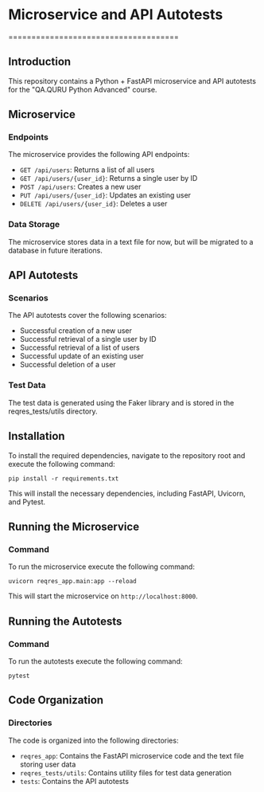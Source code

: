 # Microservice and API Autotests
=====================================

## Introduction
This repository contains a Python + FastAPI microservice and API autotests for the "QA.QURU Python Advanced" course.

## Microservice
### Endpoints

The microservice provides the following API endpoints:

* `GET /api/users`: Returns a list of all users
* `GET /api/users/{user_id}`: Returns a single user by ID
* `POST /api/users`: Creates a new user
* `PUT /api/users/{user_id}`: Updates an existing user
* `DELETE /api/users/{user_id}`: Deletes a user

### Data Storage
The microservice stores data in a text file for now, but will be migrated to a database in future iterations.

## API Autotests
### Scenarios

The API autotests cover the following scenarios:

* Successful creation of a new user
* Successful retrieval of a single user by ID
* Successful retrieval of a list of users
* Successful update of an existing user
* Successful deletion of a user

### Test Data
The test data is generated using the Faker library and is stored in the reqres_tests/utils directory.

## Installation
To install the required dependencies, navigate to the repository root and execute the following command:
```
pip install -r requirements.txt
```
This will install the necessary dependencies, including FastAPI, Uvicorn, and Pytest.

## Running the Microservice
### Command

To run the microservice execute the following command:
```
uvicorn reqres_app.main:app --reload
```
This will start the microservice on `http://localhost:8000`.

## Running the Autotests
### Command

To run the autotests execute the following command:
```
pytest
```

## Code Organization
### Directories

The code is organized into the following directories:

* `reqres_app`: Contains the FastAPI microservice code and the text file storing user data
* `reqres_tests/utils`: Contains utility files for test data generation
* `tests`: Contains the API autotests
